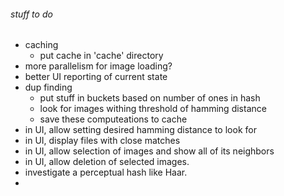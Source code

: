 ###### stuff to do

- caching
  - put cache in 'cache' directory
- more parallelism for image loading? 
- better UI reporting of current state
- dup finding
  - put stuff in buckets based on number of ones in hash
  - look for images withing threshold of hamming distance
  - save these computeations to cache
- in UI, allow setting desired hamming distance to look for
- in UI, display files with close matches
- in UI, allow selection of images and show all of its neighbors
- in UI, allow deletion of selected images.
- investigate a perceptual hash like Haar.
- 